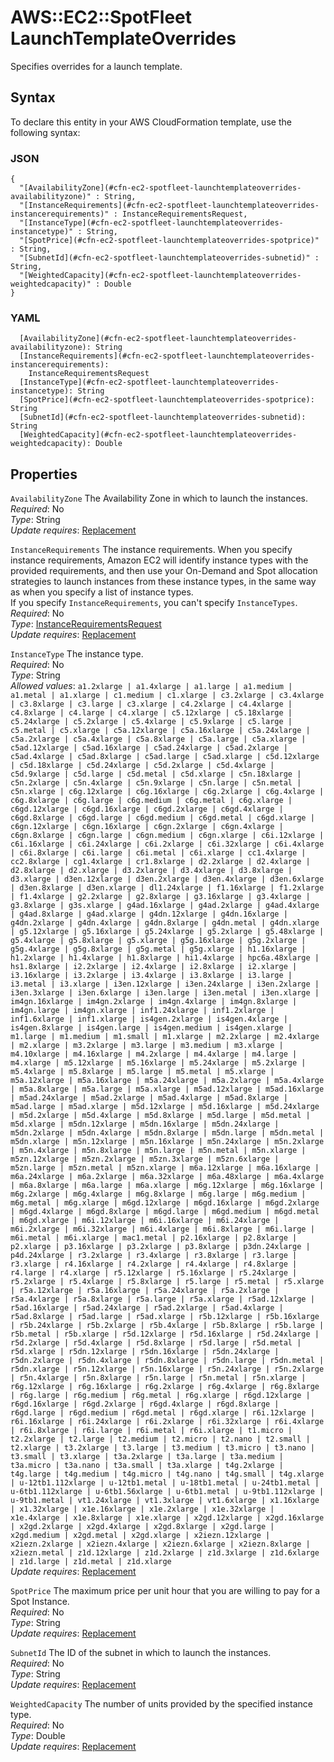 # AWS::EC2::SpotFleet LaunchTemplateOverrides<a name="aws-properties-ec2-spotfleet-launchtemplateoverrides"></a>

Specifies overrides for a launch template\.

## Syntax<a name="aws-properties-ec2-spotfleet-launchtemplateoverrides-syntax"></a>

To declare this entity in your AWS CloudFormation template, use the following syntax:

### JSON<a name="aws-properties-ec2-spotfleet-launchtemplateoverrides-syntax.json"></a>

```
{
  "[AvailabilityZone](#cfn-ec2-spotfleet-launchtemplateoverrides-availabilityzone)" : String,
  "[InstanceRequirements](#cfn-ec2-spotfleet-launchtemplateoverrides-instancerequirements)" : InstanceRequirementsRequest,
  "[InstanceType](#cfn-ec2-spotfleet-launchtemplateoverrides-instancetype)" : String,
  "[SpotPrice](#cfn-ec2-spotfleet-launchtemplateoverrides-spotprice)" : String,
  "[SubnetId](#cfn-ec2-spotfleet-launchtemplateoverrides-subnetid)" : String,
  "[WeightedCapacity](#cfn-ec2-spotfleet-launchtemplateoverrides-weightedcapacity)" : Double
}
```

### YAML<a name="aws-properties-ec2-spotfleet-launchtemplateoverrides-syntax.yaml"></a>

```
  [AvailabilityZone](#cfn-ec2-spotfleet-launchtemplateoverrides-availabilityzone): String
  [InstanceRequirements](#cfn-ec2-spotfleet-launchtemplateoverrides-instancerequirements): 
    InstanceRequirementsRequest
  [InstanceType](#cfn-ec2-spotfleet-launchtemplateoverrides-instancetype): String
  [SpotPrice](#cfn-ec2-spotfleet-launchtemplateoverrides-spotprice): String
  [SubnetId](#cfn-ec2-spotfleet-launchtemplateoverrides-subnetid): String
  [WeightedCapacity](#cfn-ec2-spotfleet-launchtemplateoverrides-weightedcapacity): Double
```

## Properties<a name="aws-properties-ec2-spotfleet-launchtemplateoverrides-properties"></a>

`AvailabilityZone`  <a name="cfn-ec2-spotfleet-launchtemplateoverrides-availabilityzone"></a>
The Availability Zone in which to launch the instances\.  
*Required*: No  
*Type*: String  
*Update requires*: [Replacement](https://docs.aws.amazon.com/AWSCloudFormation/latest/UserGuide/using-cfn-updating-stacks-update-behaviors.html#update-replacement)

`InstanceRequirements`  <a name="cfn-ec2-spotfleet-launchtemplateoverrides-instancerequirements"></a>
The instance requirements\. When you specify instance requirements, Amazon EC2 will identify instance types with the provided requirements, and then use your On\-Demand and Spot allocation strategies to launch instances from these instance types, in the same way as when you specify a list of instance types\.  
If you specify `InstanceRequirements`, you can't specify `InstanceTypes`\.
*Required*: No  
*Type*: [InstanceRequirementsRequest](aws-properties-ec2-spotfleet-instancerequirementsrequest.md)  
*Update requires*: [Replacement](https://docs.aws.amazon.com/AWSCloudFormation/latest/UserGuide/using-cfn-updating-stacks-update-behaviors.html#update-replacement)

`InstanceType`  <a name="cfn-ec2-spotfleet-launchtemplateoverrides-instancetype"></a>
The instance type\.  
*Required*: No  
*Type*: String  
*Allowed values*: `a1.2xlarge | a1.4xlarge | a1.large | a1.medium | a1.metal | a1.xlarge | c1.medium | c1.xlarge | c3.2xlarge | c3.4xlarge | c3.8xlarge | c3.large | c3.xlarge | c4.2xlarge | c4.4xlarge | c4.8xlarge | c4.large | c4.xlarge | c5.12xlarge | c5.18xlarge | c5.24xlarge | c5.2xlarge | c5.4xlarge | c5.9xlarge | c5.large | c5.metal | c5.xlarge | c5a.12xlarge | c5a.16xlarge | c5a.24xlarge | c5a.2xlarge | c5a.4xlarge | c5a.8xlarge | c5a.large | c5a.xlarge | c5ad.12xlarge | c5ad.16xlarge | c5ad.24xlarge | c5ad.2xlarge | c5ad.4xlarge | c5ad.8xlarge | c5ad.large | c5ad.xlarge | c5d.12xlarge | c5d.18xlarge | c5d.24xlarge | c5d.2xlarge | c5d.4xlarge | c5d.9xlarge | c5d.large | c5d.metal | c5d.xlarge | c5n.18xlarge | c5n.2xlarge | c5n.4xlarge | c5n.9xlarge | c5n.large | c5n.metal | c5n.xlarge | c6g.12xlarge | c6g.16xlarge | c6g.2xlarge | c6g.4xlarge | c6g.8xlarge | c6g.large | c6g.medium | c6g.metal | c6g.xlarge | c6gd.12xlarge | c6gd.16xlarge | c6gd.2xlarge | c6gd.4xlarge | c6gd.8xlarge | c6gd.large | c6gd.medium | c6gd.metal | c6gd.xlarge | c6gn.12xlarge | c6gn.16xlarge | c6gn.2xlarge | c6gn.4xlarge | c6gn.8xlarge | c6gn.large | c6gn.medium | c6gn.xlarge | c6i.12xlarge | c6i.16xlarge | c6i.24xlarge | c6i.2xlarge | c6i.32xlarge | c6i.4xlarge | c6i.8xlarge | c6i.large | c6i.metal | c6i.xlarge | cc1.4xlarge | cc2.8xlarge | cg1.4xlarge | cr1.8xlarge | d2.2xlarge | d2.4xlarge | d2.8xlarge | d2.xlarge | d3.2xlarge | d3.4xlarge | d3.8xlarge | d3.xlarge | d3en.12xlarge | d3en.2xlarge | d3en.4xlarge | d3en.6xlarge | d3en.8xlarge | d3en.xlarge | dl1.24xlarge | f1.16xlarge | f1.2xlarge | f1.4xlarge | g2.2xlarge | g2.8xlarge | g3.16xlarge | g3.4xlarge | g3.8xlarge | g3s.xlarge | g4ad.16xlarge | g4ad.2xlarge | g4ad.4xlarge | g4ad.8xlarge | g4ad.xlarge | g4dn.12xlarge | g4dn.16xlarge | g4dn.2xlarge | g4dn.4xlarge | g4dn.8xlarge | g4dn.metal | g4dn.xlarge | g5.12xlarge | g5.16xlarge | g5.24xlarge | g5.2xlarge | g5.48xlarge | g5.4xlarge | g5.8xlarge | g5.xlarge | g5g.16xlarge | g5g.2xlarge | g5g.4xlarge | g5g.8xlarge | g5g.metal | g5g.xlarge | h1.16xlarge | h1.2xlarge | h1.4xlarge | h1.8xlarge | hi1.4xlarge | hpc6a.48xlarge | hs1.8xlarge | i2.2xlarge | i2.4xlarge | i2.8xlarge | i2.xlarge | i3.16xlarge | i3.2xlarge | i3.4xlarge | i3.8xlarge | i3.large | i3.metal | i3.xlarge | i3en.12xlarge | i3en.24xlarge | i3en.2xlarge | i3en.3xlarge | i3en.6xlarge | i3en.large | i3en.metal | i3en.xlarge | im4gn.16xlarge | im4gn.2xlarge | im4gn.4xlarge | im4gn.8xlarge | im4gn.large | im4gn.xlarge | inf1.24xlarge | inf1.2xlarge | inf1.6xlarge | inf1.xlarge | is4gen.2xlarge | is4gen.4xlarge | is4gen.8xlarge | is4gen.large | is4gen.medium | is4gen.xlarge | m1.large | m1.medium | m1.small | m1.xlarge | m2.2xlarge | m2.4xlarge | m2.xlarge | m3.2xlarge | m3.large | m3.medium | m3.xlarge | m4.10xlarge | m4.16xlarge | m4.2xlarge | m4.4xlarge | m4.large | m4.xlarge | m5.12xlarge | m5.16xlarge | m5.24xlarge | m5.2xlarge | m5.4xlarge | m5.8xlarge | m5.large | m5.metal | m5.xlarge | m5a.12xlarge | m5a.16xlarge | m5a.24xlarge | m5a.2xlarge | m5a.4xlarge | m5a.8xlarge | m5a.large | m5a.xlarge | m5ad.12xlarge | m5ad.16xlarge | m5ad.24xlarge | m5ad.2xlarge | m5ad.4xlarge | m5ad.8xlarge | m5ad.large | m5ad.xlarge | m5d.12xlarge | m5d.16xlarge | m5d.24xlarge | m5d.2xlarge | m5d.4xlarge | m5d.8xlarge | m5d.large | m5d.metal | m5d.xlarge | m5dn.12xlarge | m5dn.16xlarge | m5dn.24xlarge | m5dn.2xlarge | m5dn.4xlarge | m5dn.8xlarge | m5dn.large | m5dn.metal | m5dn.xlarge | m5n.12xlarge | m5n.16xlarge | m5n.24xlarge | m5n.2xlarge | m5n.4xlarge | m5n.8xlarge | m5n.large | m5n.metal | m5n.xlarge | m5zn.12xlarge | m5zn.2xlarge | m5zn.3xlarge | m5zn.6xlarge | m5zn.large | m5zn.metal | m5zn.xlarge | m6a.12xlarge | m6a.16xlarge | m6a.24xlarge | m6a.2xlarge | m6a.32xlarge | m6a.48xlarge | m6a.4xlarge | m6a.8xlarge | m6a.large | m6a.xlarge | m6g.12xlarge | m6g.16xlarge | m6g.2xlarge | m6g.4xlarge | m6g.8xlarge | m6g.large | m6g.medium | m6g.metal | m6g.xlarge | m6gd.12xlarge | m6gd.16xlarge | m6gd.2xlarge | m6gd.4xlarge | m6gd.8xlarge | m6gd.large | m6gd.medium | m6gd.metal | m6gd.xlarge | m6i.12xlarge | m6i.16xlarge | m6i.24xlarge | m6i.2xlarge | m6i.32xlarge | m6i.4xlarge | m6i.8xlarge | m6i.large | m6i.metal | m6i.xlarge | mac1.metal | p2.16xlarge | p2.8xlarge | p2.xlarge | p3.16xlarge | p3.2xlarge | p3.8xlarge | p3dn.24xlarge | p4d.24xlarge | r3.2xlarge | r3.4xlarge | r3.8xlarge | r3.large | r3.xlarge | r4.16xlarge | r4.2xlarge | r4.4xlarge | r4.8xlarge | r4.large | r4.xlarge | r5.12xlarge | r5.16xlarge | r5.24xlarge | r5.2xlarge | r5.4xlarge | r5.8xlarge | r5.large | r5.metal | r5.xlarge | r5a.12xlarge | r5a.16xlarge | r5a.24xlarge | r5a.2xlarge | r5a.4xlarge | r5a.8xlarge | r5a.large | r5a.xlarge | r5ad.12xlarge | r5ad.16xlarge | r5ad.24xlarge | r5ad.2xlarge | r5ad.4xlarge | r5ad.8xlarge | r5ad.large | r5ad.xlarge | r5b.12xlarge | r5b.16xlarge | r5b.24xlarge | r5b.2xlarge | r5b.4xlarge | r5b.8xlarge | r5b.large | r5b.metal | r5b.xlarge | r5d.12xlarge | r5d.16xlarge | r5d.24xlarge | r5d.2xlarge | r5d.4xlarge | r5d.8xlarge | r5d.large | r5d.metal | r5d.xlarge | r5dn.12xlarge | r5dn.16xlarge | r5dn.24xlarge | r5dn.2xlarge | r5dn.4xlarge | r5dn.8xlarge | r5dn.large | r5dn.metal | r5dn.xlarge | r5n.12xlarge | r5n.16xlarge | r5n.24xlarge | r5n.2xlarge | r5n.4xlarge | r5n.8xlarge | r5n.large | r5n.metal | r5n.xlarge | r6g.12xlarge | r6g.16xlarge | r6g.2xlarge | r6g.4xlarge | r6g.8xlarge | r6g.large | r6g.medium | r6g.metal | r6g.xlarge | r6gd.12xlarge | r6gd.16xlarge | r6gd.2xlarge | r6gd.4xlarge | r6gd.8xlarge | r6gd.large | r6gd.medium | r6gd.metal | r6gd.xlarge | r6i.12xlarge | r6i.16xlarge | r6i.24xlarge | r6i.2xlarge | r6i.32xlarge | r6i.4xlarge | r6i.8xlarge | r6i.large | r6i.metal | r6i.xlarge | t1.micro | t2.2xlarge | t2.large | t2.medium | t2.micro | t2.nano | t2.small | t2.xlarge | t3.2xlarge | t3.large | t3.medium | t3.micro | t3.nano | t3.small | t3.xlarge | t3a.2xlarge | t3a.large | t3a.medium | t3a.micro | t3a.nano | t3a.small | t3a.xlarge | t4g.2xlarge | t4g.large | t4g.medium | t4g.micro | t4g.nano | t4g.small | t4g.xlarge | u-12tb1.112xlarge | u-12tb1.metal | u-18tb1.metal | u-24tb1.metal | u-6tb1.112xlarge | u-6tb1.56xlarge | u-6tb1.metal | u-9tb1.112xlarge | u-9tb1.metal | vt1.24xlarge | vt1.3xlarge | vt1.6xlarge | x1.16xlarge | x1.32xlarge | x1e.16xlarge | x1e.2xlarge | x1e.32xlarge | x1e.4xlarge | x1e.8xlarge | x1e.xlarge | x2gd.12xlarge | x2gd.16xlarge | x2gd.2xlarge | x2gd.4xlarge | x2gd.8xlarge | x2gd.large | x2gd.medium | x2gd.metal | x2gd.xlarge | x2iezn.12xlarge | x2iezn.2xlarge | x2iezn.4xlarge | x2iezn.6xlarge | x2iezn.8xlarge | x2iezn.metal | z1d.12xlarge | z1d.2xlarge | z1d.3xlarge | z1d.6xlarge | z1d.large | z1d.metal | z1d.xlarge`  
*Update requires*: [Replacement](https://docs.aws.amazon.com/AWSCloudFormation/latest/UserGuide/using-cfn-updating-stacks-update-behaviors.html#update-replacement)

`SpotPrice`  <a name="cfn-ec2-spotfleet-launchtemplateoverrides-spotprice"></a>
The maximum price per unit hour that you are willing to pay for a Spot Instance\.  
*Required*: No  
*Type*: String  
*Update requires*: [Replacement](https://docs.aws.amazon.com/AWSCloudFormation/latest/UserGuide/using-cfn-updating-stacks-update-behaviors.html#update-replacement)

`SubnetId`  <a name="cfn-ec2-spotfleet-launchtemplateoverrides-subnetid"></a>
The ID of the subnet in which to launch the instances\.  
*Required*: No  
*Type*: String  
*Update requires*: [Replacement](https://docs.aws.amazon.com/AWSCloudFormation/latest/UserGuide/using-cfn-updating-stacks-update-behaviors.html#update-replacement)

`WeightedCapacity`  <a name="cfn-ec2-spotfleet-launchtemplateoverrides-weightedcapacity"></a>
The number of units provided by the specified instance type\.  
*Required*: No  
*Type*: Double  
*Update requires*: [Replacement](https://docs.aws.amazon.com/AWSCloudFormation/latest/UserGuide/using-cfn-updating-stacks-update-behaviors.html#update-replacement)